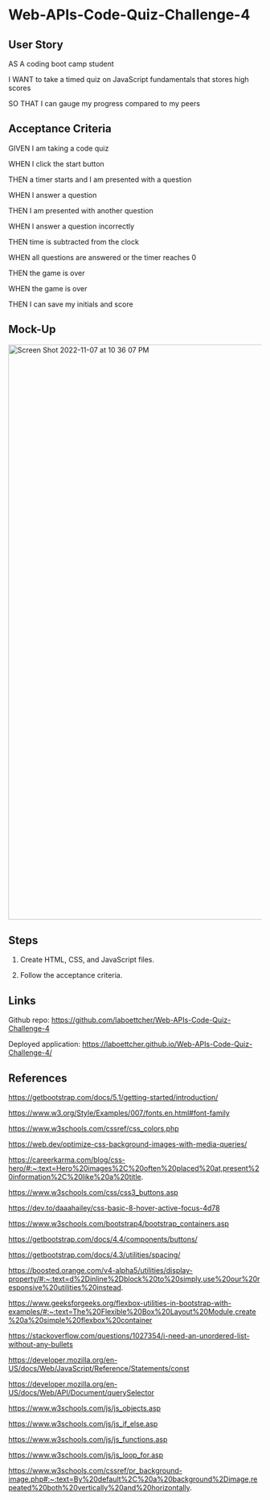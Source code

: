 # Web-APIs-Code-Quiz-Challenge-4

## User Story

AS A coding boot camp student

I WANT to take a timed quiz on JavaScript fundamentals that stores high scores

SO THAT I can gauge my progress compared to my peers

## Acceptance Criteria

GIVEN I am taking a code quiz

WHEN I click the start button

THEN a timer starts and I am presented with a question

WHEN I answer a question

THEN I am presented with another question

WHEN I answer a question incorrectly

THEN time is subtracted from the clock

WHEN all questions are answered or the timer reaches 0

THEN the game is over

WHEN the game is over

THEN I can save my initials and score

## Mock-Up

<img width="1143" alt="Screen Shot 2022-11-07 at 10 36 07 PM" src="https://user-images.githubusercontent.com/114205917/200494779-e6cb2f97-6b02-4179-8276-b494ac87139a.png">


## Steps

1. Create HTML, CSS, and JavaScript files.

2. Follow the acceptance criteria.

## Links

Github repo: https://github.com/laboettcher/Web-APIs-Code-Quiz-Challenge-4 

Deployed application: https://laboettcher.github.io/Web-APIs-Code-Quiz-Challenge-4/

## References

https://getbootstrap.com/docs/5.1/getting-started/introduction/

https://www.w3.org/Style/Examples/007/fonts.en.html#font-family

https://www.w3schools.com/cssref/css_colors.php

https://web.dev/optimize-css-background-images-with-media-queries/

https://careerkarma.com/blog/css-hero/#:~:text=Hero%20images%2C%20often%20placed%20at,present%20information%2C%20like%20a%20title.

https://www.w3schools.com/css/css3_buttons.asp

https://dev.to/daaahailey/css-basic-8-hover-active-focus-4d78

https://www.w3schools.com/bootstrap4/bootstrap_containers.asp

https://getbootstrap.com/docs/4.4/components/buttons/

https://getbootstrap.com/docs/4.3/utilities/spacing/

https://boosted.orange.com/v4-alpha5/utilities/display-property/#:~:text=d%2Dinline%2Dblock%20to%20simply,use%20our%20responsive%20utilities%20instead.

https://www.geeksforgeeks.org/flexbox-utilities-in-bootstrap-with-examples/#:~:text=The%20Flexible%20Box%20Layout%20Module,create%20a%20simple%20flexbox%20container

https://stackoverflow.com/questions/1027354/i-need-an-unordered-list-without-any-bullets

https://developer.mozilla.org/en-US/docs/Web/JavaScript/Reference/Statements/const

https://developer.mozilla.org/en-US/docs/Web/API/Document/querySelector

https://www.w3schools.com/js/js_objects.asp

https://www.w3schools.com/js/js_if_else.asp

https://www.w3schools.com/js/js_functions.asp

https://www.w3schools.com/js/js_loop_for.asp

https://www.w3schools.com/cssref/pr_background-image.php#:~:text=By%20default%2C%20a%20background%2Dimage,repeated%20both%20vertically%20and%20horizontally.
